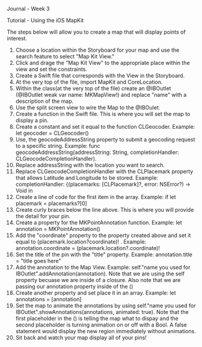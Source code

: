 Journal - Week 3

Tutorial - Using the iOS MapKit

The steps below will allow you to create a map that will display points of interest.

1.  Choose a location within the Storyboard for your map and use the search feature to select "Map Kit View."
2.  Click and drage the "Map Kit View" to the appropriate place within the view and set the constraints.
3.  Create a Swift file that corresponds with the View in the Storyboard.
4.  At the very top of the file, import MapKit and CoreLocation.
5.  Within the class(at the very top of the file) create an @IBOutlet (@IBOutlet weak var name: MKMapView!) and replace "name" with a description of the map.  
6.  Use the split screen view to wire the Map to the @IBOulet.
7.  Create a function in the Swift file.  This is where you will set the map to display a pin.
8.  Create a constant and set it equal to the function CLGeocoder.  Example: let geocoder = CLGeocoder()
9.  Use, the geocodeAddressString property to submit a geocoding request to a specific string.  Example: func geocodeAddressString(addressString: String, completionHandler: CLGeocodeCompletionHandler).  
10.  Replace addressString with the location you want to search.
11.  Replace CLGeocodeCompletionHandler with the CLPlacemark property that allows Latitude and Longitude to be stored.  Example:  completionHandler: {(placemarks: [CLPlacemark]?, error: NSError?) -> Void in
12.  Create a line of code for the first item in the array.  Example: if let placemark = placemarks?[0]
13.  Create curly braces below the line above.  This is where you will provide the detail for your pin.
14.  Create a property for the MKPointAnnotation function.  Example: let annotation = MKPointAnnotation()
15.  Add the "coordinate" property to the property created above and set it equal to (placemark.location?coordinate)! .  Example: annotation.coordinate = (placemark.location?.coordinate)!
16.  Set the title of the pin with the "title" property.  Example: annotation.title = "title goes here"
17.  Add the annotation to the Map View.  Example: self."name you used for IBOutlet".addAnnotation(annotation).  Note that we are using the self property becuase we are inside of a closure.  Also note that we are passing our annotation property inside of the ()
18.  Create another property and set place it in an array.  Example: let annotations = [annotation]
19. Set the map to animate the annotations by using self."name you used for IBOutlet".showAnnotations(annotations, animated: true).  Note that the first placeholder in the () is telling the map what to dispay and the second placeholder is turning animation on or off with a Bool.  A false statement would display the new region immediately without animations.
20. Sit back and watch your map display all of your pins!
  
